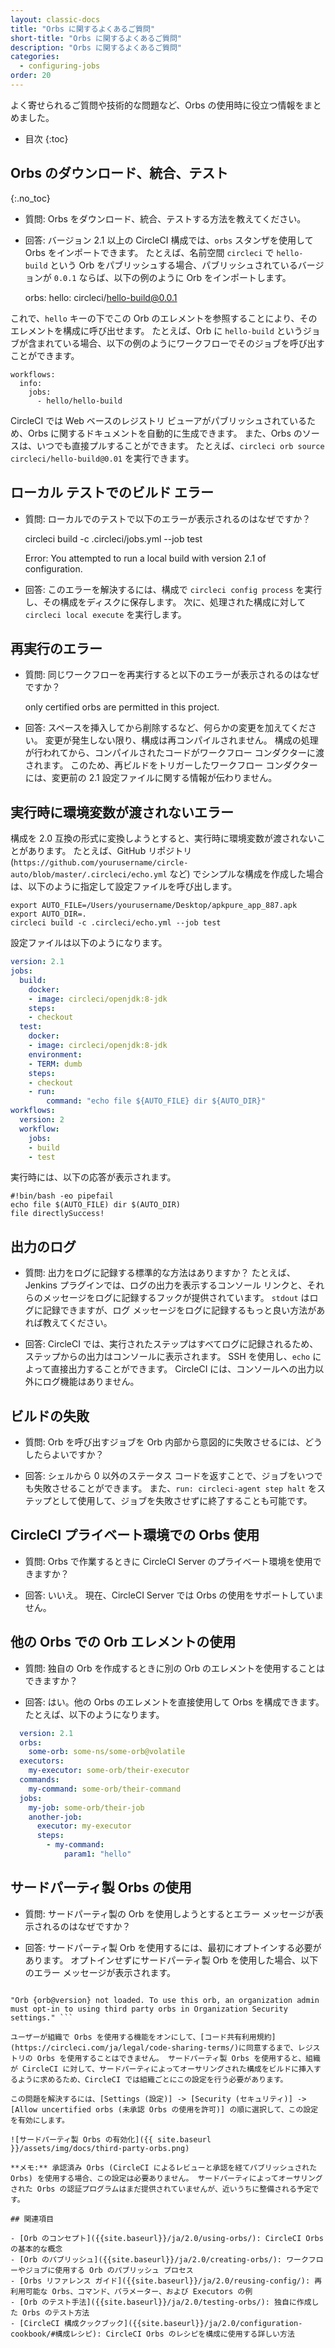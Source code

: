 ```yaml
---
layout: classic-docs
title: "Orbs に関するよくあるご質問"
short-title: "Orbs に関するよくあるご質問"
description: "Orbs に関するよくあるご質問"
categories:
  - configuring-jobs
order: 20
---
```


よく寄せられるご質問や技術的な問題など、Orbs の使用時に役立つ情報をまとめました。

- 目次
{:toc}

## Orbs のダウンロード、統合、テスト
{:.no_toc}

- 質問: Orbs をダウンロード、統合、テストする方法を教えてください。

- 回答: バージョン 2.1 以上の CircleCI 構成では、`orbs` スタンザを使用して Orbs をインポートできます。 たとえば、名前空間 `circleci` で `hello-build` という Orb をパブリッシュする場合、パブリッシュされているバージョンが `0.0.1` ならば、以下の例のように Orb をインポートします。

    orbs:
         hello: circleci/hello-build@0.0.1
    

これで、`hello` キーの下でこの Orb のエレメントを参照することにより、そのエレメントを構成に呼び出せます。 たとえば、Orb に `hello-build` というジョブが含まれている場合、以下の例のようにワークフローでそのジョブを呼び出すことができます。

    workflows:
      info:
        jobs:
          - hello/hello-build
    

CircleCI では Web ベースのレジストリ ビューアがパブリッシュされているため、Orbs に関するドキュメントを自動的に生成できます。 また、Orbs のソースは、いつでも直接プルすることができます。 たとえば、`circleci orb source circleci/hello-build@0.01` を実行できます。

## ローカル テストでのビルド エラー

- 質問: ローカルでのテストで以下のエラーが表示されるのはなぜですか？

    circleci build -c .circleci/jobs.yml --job test
    

    Error:
    You attempted to run a local build with version 2.1 of configuration.
    

- 回答: このエラーを解決するには、構成で `circleci config process` を実行し、その構成をディスクに保存します。 次に、処理された構成に対して `circleci local execute` を実行します。

## 再実行のエラー

- 質問: 同じワークフローを再実行すると以下のエラーが表示されるのはなぜですか？

    only certified orbs are permitted in this project.
    

- 回答: スペースを挿入してから削除するなど、何らかの変更を加えてください。 変更が発生しない限り、構成は再コンパイルされません。 構成の処理が行われてから、コンパイルされたコードがワークフロー コンダクターに渡されます。 このため、再ビルドをトリガーしたワークフロー コンダクターには、変更前の 2.1 設定ファイルに関する情報が伝わりません。

## 実行時に環境変数が渡されないエラー

構成を 2.0 互換の形式に変換しようとすると、実行時に環境変数が渡されないことがあります。 たとえば、GitHub リポジトリ (`https://github.com/yourusername/circle-auto/blob/master/.circleci/echo.yml` など) でシンプルな構成を作成した場合は、以下のように指定して設定ファイルを呼び出します。

    export AUTO_FILE=/Users/yourusername/Desktop/apkpure_app_887.apk
    export AUTO_DIR=.
    circleci build -c .circleci/echo.yml --job test
    

設定ファイルは以下のようになります。

```yaml
version: 2.1
jobs:
  build:
    docker:
    - image: circleci/openjdk:8-jdk
    steps:
    - checkout
  test:
    docker:
    - image: circleci/openjdk:8-jdk
    environment:
    - TERM: dumb
    steps:
    - checkout
    - run:
        command: "echo file ${AUTO_FILE} dir ${AUTO_DIR}"
workflows:
  version: 2
  workflow:
    jobs:
    - build
    - test
```

実行時には、以下の応答が表示されます。

    #!bin/bash -eo pipefail
    echo file $(AUTO_FILE) dir $(AUTO_DIR)
    file directlySuccess!
    

## 出力のログ

- 質問: 出力をログに記録する標準的な方法はありますか？ たとえば、Jenkins プラグインでは、ログの出力を表示するコンソール リンクと、それらのメッセージをログに記録するフックが提供されています。 `stdout` はログに記録できますが、ログ メッセージをログに記録するもっと良い方法があれば教えてください。

- 回答: CircleCI では、実行されたステップはすべてログに記録されるため、ステップからの出力はコンソールに表示されます。 SSH を使用し、`echo` によって直接出力することができます。 CircleCI には、コンソールへの出力以外にログ機能はありません。

## ビルドの失敗

- 質問: Orb を呼び出すジョブを Orb 内部から意図的に失敗させるには、どうしたらよいですか？

- 回答: シェルから 0 以外のステータス コードを返すことで、ジョブをいつでも失敗させることができます。 また、`run: circleci-agent step halt` をステップとして使用して、ジョブを失敗させずに終了することも可能です。

## CircleCI プライベート環境での Orbs 使用

- 質問: Orbs で作業するときに CircleCI Server のプライベート環境を使用できますか？

- 回答: いいえ。 現在、CircleCI Server では Orbs の使用をサポートしていません。

## 他の Orbs での Orb エレメントの使用

- 質問: 独自の Orb を作成するときに別の Orb のエレメントを使用することはできますか？

- 回答: はい。他の Orbs のエレメントを直接使用して Orbs を構成できます。 たとえば、以下のようになります。

```yaml
  version: 2.1
  orbs:
    some-orb: some-ns/some-orb@volatile
  executors:
    my-executor: some-orb/their-executor
  commands:
    my-command: some-orb/their-command
  jobs:
    my-job: some-orb/their-job
    another-job:
      executor: my-executor
      steps:
        - my-command:
            param1: "hello"
  ```

## サードパーティ製 Orbs の使用

* 質問: サードパーティ製の Orb を使用しようとするとエラー メッセージが表示されるのはなぜですか？

* 回答: サードパーティ製 Orb を使用するには、最初にオプトインする必要があります。 オプトインせずにサードパーティ製 Orb を使用した場合、以下のエラー メッセージが表示されます。

```

"Orb {orb@version} not loaded. To use this orb, an organization admin must opt-in to using third party orbs in Organization Security settings." ```

ユーザーが組織で Orbs を使用する機能をオンにして、[コード共有利用規約](https://circleci.com/ja/legal/code-sharing-terms/)に同意するまで、レジストリの Orbs を使用することはできません。 サードパーティ製 Orbs を使用すると、組織が CircleCI に対して、サードパーティによってオーサリングされた構成をビルドに挿入するように求めるため、CircleCI では組織ごとにこの設定を行う必要があります。

この問題を解決するには、[Settings (設定)] -> [Security (セキュリティ)] -> [Allow uncertified orbs (未承認 Orbs の使用を許可)] の順に選択して、この設定を有効にします。

![サードパーティ製 Orbs の有効化]({{ site.baseurl }}/assets/img/docs/third-party-orbs.png)

**メモ:** 承認済み Orbs (CircleCI によるレビューと承認を経てパブリッシュされた Orbs) を使用する場合、この設定は必要ありません。 サードパーティによってオーサリングされた Orbs の認証プログラムはまだ提供されていませんが、近いうちに整備される予定です。

## 関連項目

- [Orb のコンセプト]({{site.baseurl}}/ja/2.0/using-orbs/): CircleCI Orbs の基本的な概念
- [Orb のパブリッシュ]({{site.baseurl}}/ja/2.0/creating-orbs/): ワークフローやジョブに使用する Orb のパブリッシュ プロセス
- [Orbs リファレンス ガイド]({{site.baseurl}}/ja/2.0/reusing-config/): 再利用可能な Orbs、コマンド、パラメーター、および Executors の例
- [Orb のテスト手法]({{site.baseurl}}/ja/2.0/testing-orbs/): 独自に作成した Orbs のテスト方法
- [CircleCI 構成クックブック]({{site.baseurl}}/ja/2.0/configuration-cookbook/#構成レシピ): CircleCI Orbs のレシピを構成に使用する詳しい方法
